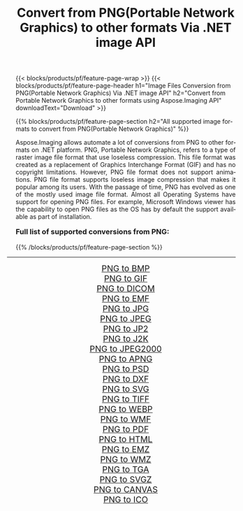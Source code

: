 ﻿---
title: Convert from PNG(Portable Network Graphics) to other formats Via .NET image API 
weight: 3920
url: /net/conversion/from/png/ 
lang: en
langdirlevel: 2
locales: zh-hans,ja,it,ru,de,es,fr,nl,id,lt,pl,pt,vi,tr,ko,zh-hant,ar,hi,th,sv,cs,uk,he
description: Using Aspose.Imaging for .NET you can easily convert from PNG(Portable Network Graphics) to other formats
---

{{< blocks/products/pf/feature-page-wrap >}}
{{< blocks/products/pf/feature-page-header h1="Image Files Conversion from PNG(Portable Network Graphics) Via .NET image API" h2="Convert from Portable Network Graphics to other formats using Aspose.Imaging API" downloadText="Download" >}}


{{% blocks/products/pf/feature-page-section  h2="All supported image formats to convert from PNG(Portable Network Graphics)" %}}
<p align=justify>Aspose.Imaging allows automate a lot of conversions from PNG to other formats on .NET platform. PNG, Portable Network Graphics, refers to a type of raster image file format that use loseless compression. This file format was created as a replacement of Graphics Interchange Format (GIF) and has no copyright limitations. However, PNG file format does not support animations. PNG file format supports loseless image compression that makes it popular among its users. With the passage of time, PNG has evolved as one of the mostly used image file format. Almost all Operating Systems have support for opening PNG files. For example, Microsoft Windows viewer has the capability to open PNG files as the OS has by default the support available as part of installation.</p>
<h3 style="margin-top:16px;">
Full list of supported conversions from PNG:
</h3>
{{% /blocks/products/pf/feature-page-section %}}
<div class="container-fluid productfamilypage bg-gray">
    <div class="convertypes bg-gray agp-content section">
        <div class="container">
		<hr style="margin-left:-20px;"/>
		<div class="row other-converters" style="gap: 10px;font-size: 19px;text-align:center;">
		    <div class='col-md-3 other-converter remove-lp remove-rp'><a href="/imaging/net/conversion/png-to-bmp/" style="padding:15px;">PNG to BMP</a></div><div class='col-md-3 other-converter remove-lp remove-rp'><a href="/imaging/net/conversion/png-to-gif/" style="padding:15px;">PNG to GIF</a></div><div class='col-md-3 other-converter remove-lp remove-rp'><a href="/imaging/net/conversion/png-to-dicom/" style="padding:15px;">PNG to DICOM</a></div><div class='col-md-3 other-converter remove-lp remove-rp'><a href="/imaging/net/conversion/png-to-emf/" style="padding:15px;">PNG to EMF</a></div><div class='col-md-3 other-converter remove-lp remove-rp'><a href="/imaging/net/conversion/png-to-jpg/" style="padding:15px;">PNG to JPG</a></div><div class='col-md-3 other-converter remove-lp remove-rp'><a href="/imaging/net/conversion/png-to-jpeg/" style="padding:15px;">PNG to JPEG</a></div><div class='col-md-3 other-converter remove-lp remove-rp'><a href="/imaging/net/conversion/png-to-jp2/" style="padding:15px;">PNG to JP2</a></div><div class='col-md-3 other-converter remove-lp remove-rp'><a href="/imaging/net/conversion/png-to-j2k/" style="padding:15px;">PNG to J2K</a></div><div class='col-md-3 other-converter remove-lp remove-rp'><a href="/imaging/net/conversion/png-to-jpeg2000/" style="padding:15px;">PNG to JPEG2000</a></div><div class='col-md-3 other-converter remove-lp remove-rp'><a href="/imaging/net/conversion/png-to-apng/" style="padding:15px;">PNG to APNG</a></div><div class='col-md-3 other-converter remove-lp remove-rp'><a href="/imaging/net/conversion/png-to-psd/" style="padding:15px;">PNG to PSD</a></div><div class='col-md-3 other-converter remove-lp remove-rp'><a href="/imaging/net/conversion/png-to-dxf/" style="padding:15px;">PNG to DXF</a></div><div class='col-md-3 other-converter remove-lp remove-rp'><a href="/imaging/net/conversion/png-to-svg/" style="padding:15px;">PNG to SVG</a></div><div class='col-md-3 other-converter remove-lp remove-rp'><a href="/imaging/net/conversion/png-to-tiff/" style="padding:15px;">PNG to TIFF</a></div><div class='col-md-3 other-converter remove-lp remove-rp'><a href="/imaging/net/conversion/png-to-webp/" style="padding:15px;">PNG to WEBP</a></div><div class='col-md-3 other-converter remove-lp remove-rp'><a href="/imaging/net/conversion/png-to-wmf/" style="padding:15px;">PNG to WMF</a></div><div class='col-md-3 other-converter remove-lp remove-rp'><a href="/imaging/net/conversion/png-to-pdf/" style="padding:15px;">PNG to PDF</a></div><div class='col-md-3 other-converter remove-lp remove-rp'><a href="/imaging/net/conversion/png-to-html/" style="padding:15px;">PNG to HTML</a></div><div class='col-md-3 other-converter remove-lp remove-rp'><a href="/imaging/net/conversion/png-to-emz/" style="padding:15px;">PNG to EMZ</a></div><div class='col-md-3 other-converter remove-lp remove-rp'><a href="/imaging/net/conversion/png-to-wmz/" style="padding:15px;">PNG to WMZ</a></div><div class='col-md-3 other-converter remove-lp remove-rp'><a href="/imaging/net/conversion/png-to-tga/" style="padding:15px;">PNG to TGA</a></div><div class='col-md-3 other-converter remove-lp remove-rp'><a href="/imaging/net/conversion/png-to-svgz/" style="padding:15px;">PNG to SVGZ</a></div><div class='col-md-3 other-converter remove-lp remove-rp'><a href="/imaging/net/conversion/png-to-canvas/" style="padding:15px;">PNG to CANVAS</a></div><div class='col-md-3 other-converter remove-lp remove-rp'><a href="/imaging/net/conversion/png-to-ico/" style="padding:15px;">PNG to ICO</a></div>
                </div>
        </div>
    </div>
</div>
<br/>

